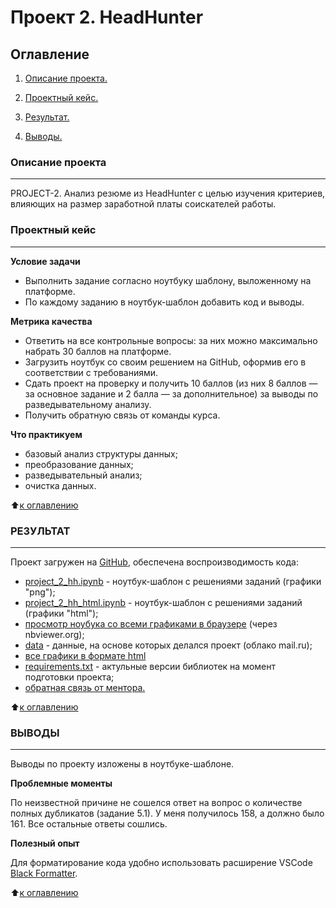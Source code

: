 # Проект 2. HeadHunter

## Оглавление

1. [Описание проекта.](/project_2_hh/README.md#Описание-проекта)

1. [Проектный кейс.](/project_2_hh/README.md#Проектный-кейс)

1. [Результат.](/project_2_hh/README.md#Результат)

1. [Выводы.](/project_2_hh/README.md#Выводы)

### Описание проекта
---

PROJECT-2. Анализ резюме из HeadHunter с целью изучения критериев, влияющих на размер заработной платы соискателей работы.

### Проектный кейс

---

**Условие задачи**

* Выполнить задание согласно ноутбуку шаблону, выложенному на платформе. 
* По каждому заданию в ноутбук-шаблон добавить код и выводы.

**Метрика качества**

* Ответить на все контрольные вопросы: за них можно максимально набрать 30 баллов на платформе.
* Загрузить ноутбук со своим решением на GitHub, оформив его в соответствии с требованиями.
* Сдать проект на проверку и получить 10 баллов (из них 8 баллов — за основное задание и 2 балла — за дополнительное) за выводы по разведывательному анализу.
* Получить обратную связь от команды курса.

**Что практикуем**

* базовый анализ структуры данных;
* преобразование данных;
* разведывательный анализ;
* очистка данных.


⬆️[к оглавлению](/project_2_hh/README.md#Оглавление)

### РЕЗУЛЬТАТ

---

Проект загружен на [GitHub](https://github.com/Stanislav-DS/sf_data_science/tree/main/project_2_hh), обеспечена воспроизводимость кода:

*   [project_2_hh.ipynb](/project_2_hh/project_2_hh.ipynb) - ноутбук-шаблон с решениями заданий (графики "png");
*   [project_2_hh_html.ipynb](/project_2_hh/project_2_hh_html.ipynb) - ноутбук-шаблон с решениями заданий (графики "html");
*   [просмотр ноубука со всеми графиками в браузере](https://nbviewer.org/github/Stanislav-DS/sf_data_science/blob/main/project_2_hh/project_2_hh_html.ipynb) (через nbviewer.org);
*   [data](https://cloud.mail.ru/public/CM7m/nsfE8XDCA) - данные, на основе которых делался проект (облако mail.ru);
*   [все графики в формате html](/project_2_hh/graphs)
*   [requirements.txt](/project_2_hh/requirements.txt) - актульные версии библиотек на момент подготовки проекта;
*   [обратная связь от ментора.](https://docs.google.com/document/d/16YJjjCCBR3n1AtIgkRQDW6DkM0DTZwP2oLRMzGpaYlI/edit)

⬆️[к оглавлению](/project_2_hh/README.md#Оглавление)

### ВЫВОДЫ

---

Выводы по проекту изложены в ноутбуке-шаблоне.

**Проблемные моменты**

По неизвестной причине не сошелся ответ на вопрос о количестве полных дубликатов (задание 5.1). 
У меня получилось 158, а должно было 161. Все остальные ответы сошлись.

**Полезный опыт**

Для форматирование кода удобно использовать расширение VSCode [Black Formatter](https://marketplace.visualstudio.com/items?itemName=ms-python.black-formatter).



⬆️[к оглавлению](/project_2_hh/README.md#Оглавление)